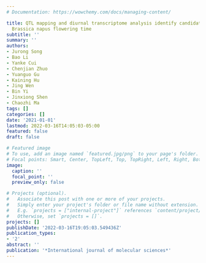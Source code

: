 ```yaml
---
# Documentation: https://wowchemy.com/docs/managing-content/

title: QTL mapping and diurnal transcriptome analysis identify candidate genes regulating
  Brassica napus flowering time
subtitle: ''
summary: ''
authors:
- Jurong Song
- Bao Li
- Yanke Cui
- Chenjian Zhuo
- Yuanguo Gu
- Kaining Hu
- Jing Wen
- Bin Yi
- Jinxiong Shen
- Chaozhi Ma
tags: []
categories: []
date: '2021-01-01'
lastmod: 2022-03-16T14:05:03-05:00
featured: false
draft: false

# Featured image
# To use, add an image named `featured.jpg/png` to your page's folder.
# Focal points: Smart, Center, TopLeft, Top, TopRight, Left, Right, BottomLeft, Bottom, BottomRight.
image:
  caption: ''
  focal_point: ''
  preview_only: false

# Projects (optional).
#   Associate this post with one or more of your projects.
#   Simply enter your project's folder or file name without extension.
#   E.g. `projects = ["internal-project"]` references `content/project/deep-learning/index.md`.
#   Otherwise, set `projects = []`.
projects: []
publishDate: '2022-03-16T19:05:03.549436Z'
publication_types:
- '2'
abstract: ''
publication: '*International journal of molecular sciences*'
---
```

